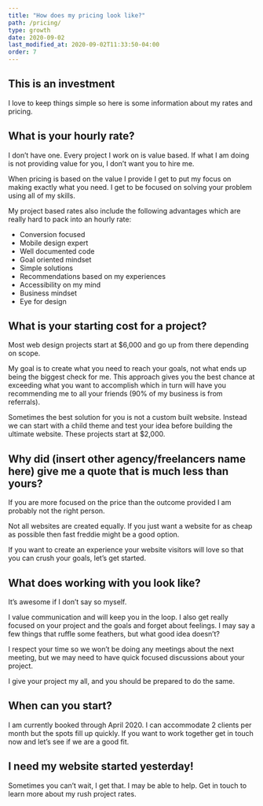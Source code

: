 ```yaml
---
title: "How does my pricing look like?"
path: /pricing/
type: growth
date: 2020-09-02
last_modified_at: 2020-09-02T11:33:50-04:00
order: 7
---
```



## This is an investment

I love to keep things simple so here is some information about my rates and pricing.

## What is your hourly rate?

I don’t have one. Every project I work on is value based. If what I am doing is not providing value for you, I don’t want you to hire me.

When pricing is based on the value I provide I get to put my focus on making exactly what you need. I get to be focused on solving your problem using all of my skills.

My project based rates also include the following advantages which are really hard to pack into an hourly rate:

- Conversion focused
- Mobile design expert
- Well documented code
- Goal oriented mindset
- Simple solutions
- Recommendations based on my experiences
- Accessibility on my mind
- Business mindset
- Eye for design

## What is your starting cost for a project?

Most web design projects start at $6,000 and go up from there depending on scope.

My goal is to create what you need to reach your goals, not what ends up being the biggest check for me. This approach gives you the best chance at exceeding what you want to accomplish which in turn will have you recommending me to all your friends (90% of my business is from referrals).

Sometimes the best solution for you is not a custom built website. Instead we can start with a child theme and test your idea before building the ultimate website. These projects start at $2,000.

## Why did (insert other agency/freelancers name here) give me a quote that is much less than yours?

If you are more focused on the price than the outcome provided I am probably not the right person.

Not all websites are created equally. If you just want a website for as cheap as possible then fast freddie might be a good option.

If you want to create an experience your website visitors will love so that you can crush your goals, let’s get started.

## What does working with you look like?

It’s awesome if I don’t say so myself.

I value communication and will keep you in the loop. I also get really focused on your project and the goals and forget about feelings. I may say a few things that ruffle some feathers, but what good idea doesn’t?

I respect your time so we won’t be doing any meetings about the next meeting, but we may need to have quick focused discussions about your project.

I give your project my all, and you should be prepared to do the same.

## When can you start?

I am currently booked through April 2020. I can accommodate 2 clients per month but the spots fill up quickly. If you want to work together get in touch now and let’s see if we are a good fit.

## I need my website started yesterday!

Sometimes you can’t wait, I get that. I may be able to help. Get in touch to learn more about my rush project rates.